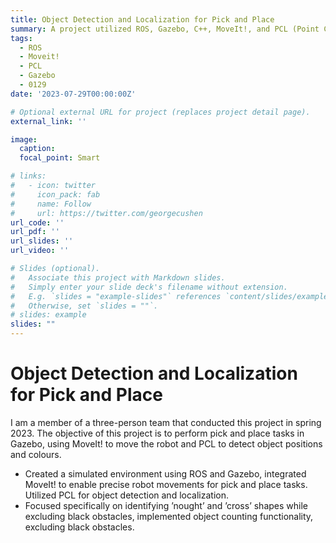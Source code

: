 ```yaml
---
title: Object Detection and Localization for Pick and Place
summary: A project utilized ROS, Gazebo, C++, MoveIt!, and PCL (Point Cloud Library) to perform a pick-place task.
tags:
  - ROS
  - Moveit!
  - PCL
  - Gazebo
  - 0129
date: '2023-07-29T00:00:00Z'

# Optional external URL for project (replaces project detail page).
external_link: ''

image:
  caption: 
  focal_point: Smart

# links:
#   - icon: twitter
#     icon_pack: fab
#     name: Follow
#     url: https://twitter.com/georgecushen
url_code: ''
url_pdf: ''
url_slides: ''
url_video: ''

# Slides (optional).
#   Associate this project with Markdown slides.
#   Simply enter your slide deck's filename without extension.
#   E.g. `slides = "example-slides"` references `content/slides/example-slides.md`.
#   Otherwise, set `slides = ""`.
# slides: example
slides: ""
---
```

# Object Detection and Localization for Pick and Place

I am a member of a three-person team that conducted this project in spring 2023. The objective of this project is to perform pick and place tasks in Gazebo, using MoveIt! to move the robot and PCL to detect object positions and colours.

- Created a simulated environment using ROS and Gazebo, integrated MoveIt! to enable precise robot movements for pick and place tasks. Utilized PCL for object detection and localization.
- Focused specifically on identifying ’nought’ and ’cross’ shapes while excluding black obstacles, implemented object counting functionality, excluding black obstacles.


